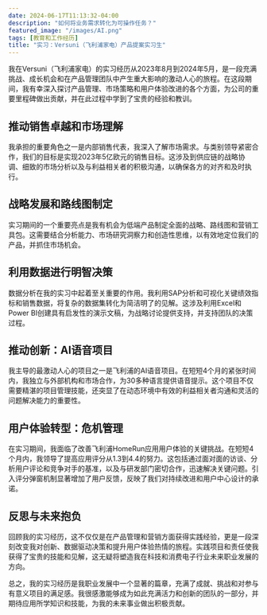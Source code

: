 ```yaml
---
date: 2024-06-17T11:13:32-04:00
description: "如何将业务需求转化为可操作任务？"
featured_image: "/images/AI.png"
tags: [教育和工作经历]
title: "实习：Versuni（飞利浦家电）产品提案实习生"
---
```

我在Versuni（飞利浦家电）的实习经历从2023年8月到2024年5月，是一段充满挑战、成长机会和在产品管理团队中产生重大影响的激动人心的旅程。在这段期间，我有幸深入探讨产品管理、市场策略和用户体验改进的各个方面，为公司的重要里程碑做出贡献，并在此过程中学到了宝贵的经验和教训。
<!--more-->
## 推动销售卓越和市场理解
我承担的重要角色之一是内部销售代表，我深入了解市场需求。与类别领导紧密合作，我们的目标是实现2023年5亿欧元的销售目标。这涉及到供应链的战略协调、细致的市场分析以及与利益相关者的积极沟通，以确保各方的对齐和及时执行。

## 战略发展和路线图制定
实习期间的一个重要亮点是我有机会为低端产品制定全面的战略、路线图和营销工具包。这需要结合分析能力、市场研究洞察力和创造性思维，以有效地定位我们的产品，并抓住市场机会。

## 利用数据进行明智决策
数据分析在我的实习中起着至关重要的作用。我利用SAP分析和可视化关键绩效指标和销售数据，将复杂的数据集转化为简洁明了的见解。这涉及利用Excel和Power BI创建具有启发性的演示文稿，为战略讨论提供支持，并支持团队的决策过程。

## 推动创新：AI语音项目
我主导的最激动人心的项目之一是飞利浦的AI语音项目。在短短4个月的紧张时间内，我独立与外部机构和市场合作，为30多种语言提供语音提示。这个项目不仅需要精湛的项目管理技能，还突显了在动态环境中有效的利益相关者沟通和灵活的问题解决能力的重要性。

## 用户体验转型：危机管理
在实习期间，我面临了改善飞利浦HomeRun应用用户体验的关键挑战。在短短4个月内，我领导了提高应用评分从1.3到4.4的努力。这包括通过面对面的访谈、分析用户评论和竞争对手的基准，以及与研发部门密切合作，迅速解决关键问题。引入评分弹窗机制显著增加了用户反馈，反映了我们对持续改进和用户中心设计的承诺。

## 反思与未来抱负
回顾我的实习经历，这不仅仅是在产品管理和营销方面获得实践经验，更是一段深刻改变我对创新、数据驱动决策和提升用户体验热情的旅程。实践项目和责任使我获得了宝贵的技能和见解，这无疑将塑造我在科技和消费电子行业未来职业发展的方向。

总之，我的实习经历是我职业发展中一个显著的篇章，充满了成就、挑战和对参与有意义项目的满足感。我很感激能够成为如此充满活力和创新的团队的一部分，并期待应用所学知识和技能，为我的未来事业做出积极贡献。
